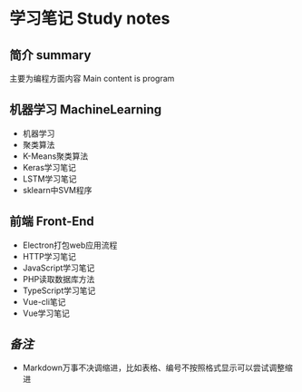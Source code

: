 # 学习笔记 Study notes

## 简介 summary

主要为编程方面内容 Main content is program

## 机器学习 MachineLearning

- 机器学习
- 聚类算法
- K-Means聚类算法
- Keras学习笔记
- LSTM学习笔记
- sklearn中SVM程序

## 前端 Front-End

- Electron打包web应用流程
- HTTP学习笔记
- JavaScript学习笔记
- PHP读取数据库方法
- TypeScript学习笔记
- Vue-cli笔记
- Vue学习笔记

## *备注*

- Markdown万事不决调缩进，比如表格、编号不按照格式显示可以尝试调整缩进
